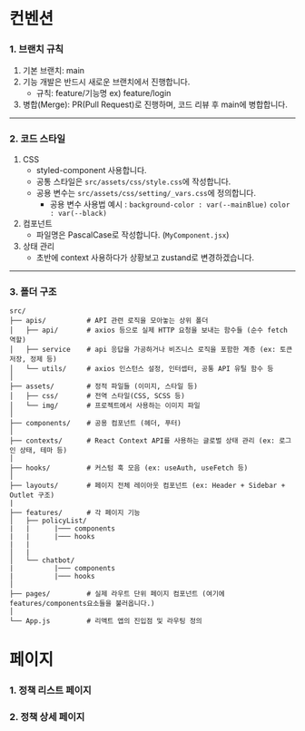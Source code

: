 # 컨벤션

### 1. 브랜치 규칙

1. 기본 브랜치: main
2. 기능 개발은 반드시 새로운 브랜치에서 진행합니다.
   - 규칙: feature/기능명 ex) feature/login
3. 병합(Merge): PR(Pull Request)로 진행하며, 코드 리뷰 후 main에 병합합니다.

---

### 2. 코드 스타일

1. CSS
   - styled-component 사용합니다.
   - 공통 스타일은 `src/assets/css/style.css`에 작성합니다.
   - 공용 변수는 `src/assets/css/setting/_vars.css`에 정의합니다.
     - 공용 변수 사용법 예시 : `background-color : var(--mainBlue)` `color : var(--black)`
2. 컴포넌트
   - 파일명은 PascalCase로 작성합니다. (`MyComponent.jsx`)
3. 상태 관리
   - 초반에 context 사용하다가 상황보고 zustand로 변경하겠습니다.

---

### 3. 폴더 구조

```
src/
├── apis/          # API 관련 로직을 모아놓는 상위 폴더
│   ├── api/       # axios 등으로 실제 HTTP 요청을 보내는 함수들 (순수 fetch 역할)
│   ├── service    # api 응답을 가공하거나 비즈니스 로직을 포함한 계층 (ex: 토큰 저장, 정제 등)
│   └── utils/     # axios 인스턴스 설정, 인터셉터, 공통 API 유틸 함수 등
│
├── assets/        # 정적 파일들 (이미지, 스타일 등)
│   ├── css/       # 전역 스타일(CSS, SCSS 등)
│   └── img/       # 프로젝트에서 사용하는 이미지 파일
│
├── components/    # 공용 컴포넌트 (헤더, 푸터)
│
├── contexts/      # React Context API를 사용하는 글로벌 상태 관리 (ex: 로그인 상태, 테마 등)
│
├── hooks/         # 커스텀 훅 모음 (ex: useAuth, useFetch 등)
│
├── layouts/       # 페이지 전체 레이아웃 컴포넌트 (ex: Header + Sidebar + Outlet 구조)
|
├── features/      # 각 페이지 기능
│   ├── policyList/
|   |      |─── components
|   |      |─── hooks
|   |
│   |
│   └── chatbot/
|          |─── components
|          |─── hooks
│
├── pages/         # 실제 라우트 단위 페이지 컴포넌트 (여기에 features/components요소들을 불러옵니다.)
│
└── App.js         # 리액트 앱의 진입점 및 라우팅 정의
```

# 페이지

### 1. 정책 리스트 페이지

### 2. 정책 상세 페이지
